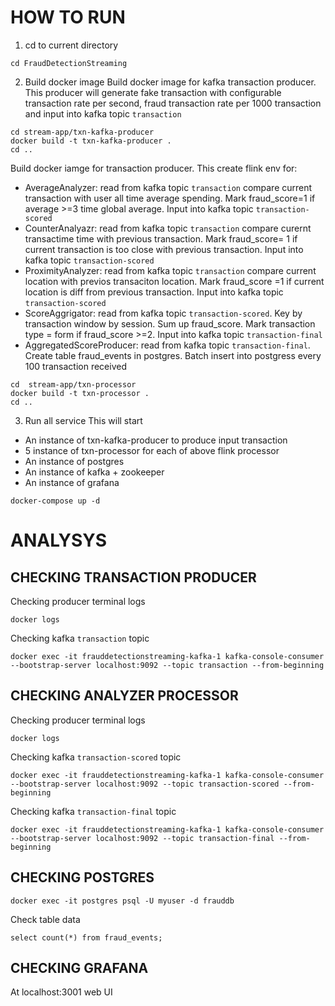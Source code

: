 
# HOW TO RUN 
1. cd to current directory 
```
cd FraudDetectionStreaming
```

2. Build docker image 
Build docker image for kafka transaction producer. This producer will generate fake transaction with configurable transaction rate per second, fraud transaction rate per 1000 transaction and input into kafka topic `transaction`

```
cd stream-app/txn-kafka-producer
docker build -t txn-kafka-producer . 
cd ..
```

Build docker iamge for transaction producer. This create flink env for:
- AverageAnalyzer: read from kafka topic `transaction` compare current transaction with user all time average spending. Mark fraud_score=1 if average >=3 time global average. Input into kafka topic `transaction-scored`
- CounterAnalyazr: read from kafka topic `transaction` compare curernt transactime time with previous transaction. Mark fraud_score= 1 if current transaction is too close with previous transaction. Input into kafka topic `transaction-scored`
- ProximityAnalyzer: read from kafka topic `transaction` compare current location with previos transaciton location. Mark fraud_score =1 if current location is diff from previous transaction. Input into kafka topic `transaction-scored`
- ScoreAggrigator: read from kafka topic `transaction-scored`. Key by transaction window by session. Sum up fraud_score. Mark transaction type = form if fraud_score >=2. Input into kafka topic `transaction-final`
- AggregatedScoreProducer: read from kafka topic `transaction-final`. Create table fraud_events in postgres. Batch insert into postgress every 100 transaction received 
```
cd  stream-app/txn-processor
docker build -t txn-processor .
cd ..
```

3. Run all service 
This will start 
- An instance of txn-kafka-producer to produce input transaction
- 5 instance of txn-processor for each of above flink processor 
- An instance of postgres
- An instance of kafka + zookeeper
- An instance of grafana

```
docker-compose up -d 
```

# ANALYSYS 

## CHECKING TRANSACTION PRODUCER 
Checking producer terminal logs 
```
docker logs 
```


Checking kafka `transaction` topic 
```
docker exec -it frauddetectionstreaming-kafka-1 kafka-console-consumer --bootstrap-server localhost:9092 --topic transaction --from-beginning
```

## CHECKING ANALYZER PROCESSOR 
Checking producer terminal logs 
``` 
docker logs
```

Checking kafka `transaction-scored` topic 
```
docker exec -it frauddetectionstreaming-kafka-1 kafka-console-consumer --bootstrap-server localhost:9092 --topic transaction-scored --from-beginning
```

Checking kafka `transaction-final` topic 
```
docker exec -it frauddetectionstreaming-kafka-1 kafka-console-consumer --bootstrap-server localhost:9092 --topic transaction-final --from-beginning
```

## CHECKING POSTGRES
```
docker exec -it postgres psql -U myuser -d frauddb
```

Check table data 
```
select count(*) from fraud_events;
```

## CHECKING GRAFANA 

At localhost:3001 web UI